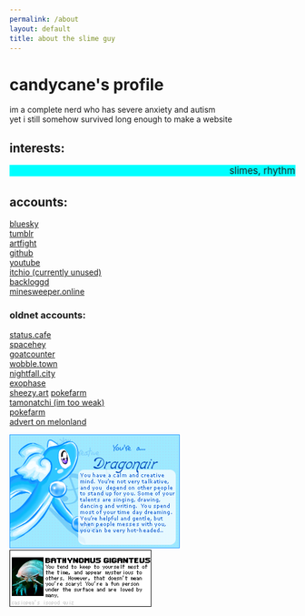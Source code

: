 ```yaml
---
permalink: /about
layout: default
title: about the slime guy
---
```

# candycane's profile

im a complete nerd who has severe anxiety and autism  
yet i still somehow survived long enough to make a website  

## interests:  
<marquee style="background-color: cyan; font-size: 1.2em">slimes, rhythm games, linux, debian, coding, slimes, drawing, maps, valve games, mario, paper mario, mario and luigi, slimes, tinkering, etc</marquee>

## accounts:
[bluesky](https://bsky.app/profile/abslimeware.neocities.org)  
[tumblr](https://www.tumblr.com/blog/candycanearter07)  
[artfight](https://artfight.net/~candycanearter)  
[github](https://github.com/etherware-novice/)  
[youtube](https://www.youtube.com/channel/UCFODQLnGV-5V06Hgy1cgUdg)  
[itchio (currently unused)](https://candycaneannihalator.itch.io)  
[backloggd](https://www.backloggd.com/u/candycanearter07/)  
[minesweeper.online](https://minesweeper.online/player/23258910)

### oldnet accounts:
[status.cafe](https://status.cafe/users/candycanearter)  
[spacehey](https://spacehey.com/profile?id=2752406)  
[goatcounter](https://slimepondcount.goatcounter.com/)  
[wobble.town](https://wobble.town/visit/2096)  
[nightfall.city](https://nightfall.city/shore/candycanearter/)  
[exophase](https://www.exophase.com/user/candycanearter07)  
[sheezy.art](https://sheezy.art/candycanearter07)
[pokefarm](https://pokefarm.com/user/candycanearter07)  
[tamonatchi (im too weak)](https://tamanotchi.world/14450)  
[pokefarm](https://pokefarm.com/user/candycanearter07)  
[advert on melonland](https://everyone.melonland.net/candyhome)

![pokemon personality quiz](/assets/images/decor/Result_dragonair.gif)
<a href="https://casiopea.neocities.org/isopod/isopodquiz.html"><img src="/assets/images/decor/isoquiz.png"></a>
